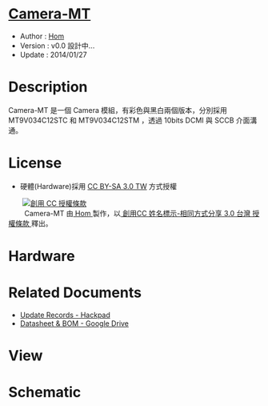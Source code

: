 [Camera-MT](https://github.com/OpenPCB/Camera-MT)
========
* Author  : [Hom](https://github.com/Hom-Wang)
* Version : v0.0 設計中...
* Update  : 2014/01/27

Description
========
Camera-MT 是一個 Camera 模組，有彩色與黑白兩個版本，分別採用 MT9V034C12STC 和 MT9V034C12STM ，透過 10bits DCMI 與 SCCB 介面溝通。

License
========
* 硬體(Hardware)採用 [CC BY-SA 3.0 TW](http://creativecommons.org/licenses/by-sa/3.0/tw/deed.zh_TW) 方式授權 
  
　　<a rel="license" href="http://creativecommons.org/licenses/by-sa/3.0/tw/"><img alt="創用 CC 授權條款" style="border-width:0" src="http://i.creativecommons.org/l/by-sa/3.0/tw/80x15.png" /></a>  
　　<span xmlns:dct="http://purl.org/dc/terms/" property="dct:title"> Camera-MT </span>由<a xmlns:cc="http://creativecommons.org/ns#" href="https://plus.google.com/u/0/112822505513154783828/posts" property="cc:attributionName" rel="cc:attributionURL"> Hom </a>製作，以<a rel="license" href="http://creativecommons.org/licenses/by-sa/3.0/tw/deed.zh_TW"> 創用CC 姓名標示-相同方式分享 3.0 台灣 授權條款 </a>釋出。  

Hardware
========

Related Documents
========
* [Update Records - Hackpad](https://hom.hackpad.com/Camera-MT-3aypbn5JXrK)
* [Datasheet & BOM - Google Drive](https://drive.google.com/folderview?id=0BzL2wwAot6oPZnBPSnU3eFlJQ0k&usp=sharing)

View
========

Schematic
========
